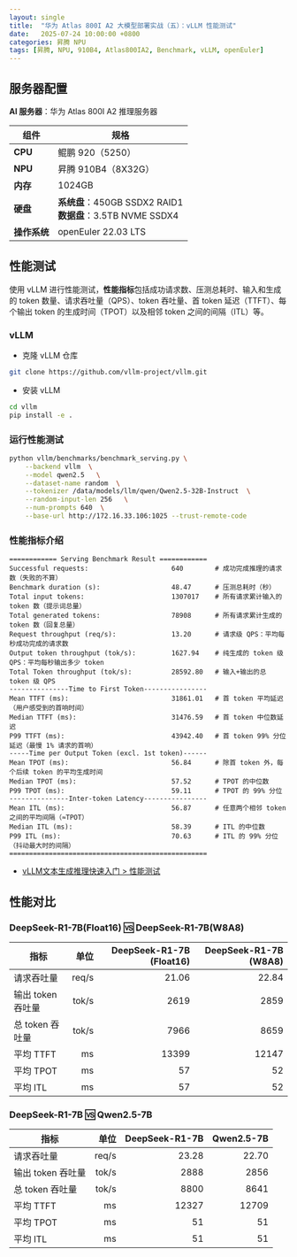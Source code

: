 ```yaml
---
layout: single
title:  "华为 Atlas 800I A2 大模型部署实战（五）：vLLM 性能测试"
date:   2025-07-24 10:00:00 +0800
categories: 昇腾 NPU
tags: [昇腾, NPU, 910B4, Atlas800IA2, Benchmark, vLLM, openEuler]
---
```


<!--more-->

## 服务器配置

**AI 服务器**：华为 Atlas 800I A2 推理服务器

| 组件 | 规格 |
|---|---|
| **CPU** | 鲲鹏 920（5250） |
| **NPU** | 昇腾 910B4（8X32G） |
| **内存** | 1024GB |
| **硬盘** | **系统盘**：450GB SSDX2 RAID1<br>**数据盘**：3.5TB NVME SSDX4 |
| **操作系统** | openEuler 22.03 LTS |

## 性能测试

使用 vLLM 进行性能测试，**性能指标**包括成功请求数、压测总耗时、输入和生成的 token 数量、请求吞吐量（QPS）、token 吞吐量、首 token 延迟（TTFT）、每个输出 token 的生成时间（TPOT）以及相邻 token 之间的间隔（ITL）等。

### vLLM

- 克隆 vLLM 仓库
```bash
git clone https://github.com/vllm-project/vllm.git
```

- 安装 vLLM
```bash
cd vllm
pip install -e .
```

### 运行性能测试

```bash
python vllm/benchmarks/benchmark_serving.py \
    --backend vllm  \
    --model qwen2.5   \
    --dataset-name random  \
    --tokenizer /data/models/llm/qwen/Qwen2.5-32B-Instruct  \
    --random-input-len 256   \
    --num-prompts 640  \
    --base-url http://172.16.33.106:1025 --trust-remote-code
```

### 性能指标介绍

```plaintext
============ Serving Benchmark Result ============  
Successful requests:                     640        # 成功完成推理的请求数（失败的不算）  
Benchmark duration (s):                  48.47      # 压测总耗时（秒）  
Total input tokens:                      1307017    # 所有请求累计输入的 token 数（提示词总量）  
Total generated tokens:                  78908      # 所有请求累计生成的 token 数（回复总量）  
Request throughput (req/s):              13.20      # 请求级 QPS：平均每秒成功完成的请求数  
Output token throughput (tok/s):         1627.94    # 纯生成的 token 级 QPS：平均每秒输出多少 token  
Total Token throughput (tok/s):          28592.80   # 输入+输出的总 token 级 QPS  
---------------Time to First Token----------------  
Mean TTFT (ms):                          31861.01   # 首 token 平均延迟（用户感受到的首响时间）  
Median TTFT (ms):                        31476.59   # 首 token 中位数延迟  
P99 TTFT (ms):                           43942.40   # 首 token 99% 分位延迟（最慢 1% 请求的首响）  
-----Time per Output Token (excl. 1st token)------  
Mean TPOT (ms):                          56.84      # 除首 token 外，每个后续 token 的平均生成时间  
Median TPOT (ms):                        57.52      # TPOT 的中位数  
P99 TPOT (ms):                           59.11      # TPOT 的 99% 分位  
---------------Inter-token Latency----------------  
Mean ITL (ms):                           56.87      # 任意两个相邻 token 之间的平均间隔（≈TPOT）  
Median ITL (ms):                         58.39      # ITL 的中位数  
P99 ITL (ms):                            70.63      # ITL 的 99% 分位（抖动最大时的间隔）  
==================================================
```

- [vLLM文本生成推理快速入门 > 性能测试](https://www.hiascend.com/document/detail/zh/mindie/20RC2/quickstart/mindieturbomindie_quickstart_0009.html)


## 性能对比

### DeepSeek-R1-7B(Float16) 🆚 DeepSeek-R1-7B(W8A8)

| 指标           | 单位    | DeepSeek-R1-7B (Float16) | DeepSeek-R1-7B (W8A8) |
| ------------ | -----: | ---------------------: | ------------------: |
| 请求吞吐量        | req/s | 21.06                    | 22.84                 |
| 输出 token 吞吐量 | tok/s | 2619                  | 2859               |
| 总 token 吞吐量  | tok/s | 7966                  | 8659               |
| 平均 TTFT      | ms    | 13399                 | 12147              |
| 平均 TPOT      | ms    | 57                    | 52                 |
| 平均 ITL       | ms    | 57                    | 52                 |

### DeepSeek-R1-7B 🆚 Qwen2.5-7B

| 指标           | 单位    | DeepSeek-R1-7B | Qwen2.5-7B |
| ------------ | -----: | -----------: | ----------: |
| 请求吞吐量        | req/s | 23.28       | 22.70      |
| 输出 token 吞吐量 | tok/s | 2888        | 2856       |
| 总 token 吞吐量  | tok/s | 8800        | 8641       |
| 平均 TTFT      | ms    | 12327       | 12709      |
| 平均 TPOT      | ms    | 51          | 51         |
| 平均 ITL       | ms    | 51          | 51         |

